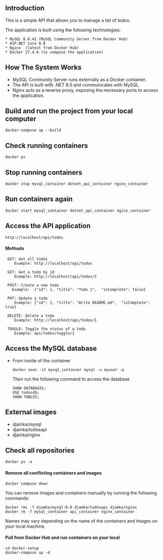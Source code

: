 ## Introduction

This is a simple  API  that allows you to manage a list of todos. <br>

The application is built using the following technologies:

	* MySQL 8.0.41 (MySQL Community Server from Docker Hub)
	* ASP.NET Core 8.0
	* Nginx  (latest from Docker Hub)
	* Docker 27.4.0 (to compose the application)

## How The System Works

* MySQL Community Server runs externally as a Docker container.<br/>
* The API is built with .NET 8.0 and communicates with MySQL.
* Nginx acts as a reverse proxy, exposing the necessary ports to access the application.



## Build and run the project from your local computer
```
docker-compose up --build
```
## Check running containers
```
docker ps
```
## Stop running containers
```
docker stop mysql_container dotnet_api_container nginx_container
```
## Run containers again
```
docker start mysql_container dotnet_api_container nginx_container
```
## Access the API application
```	
http://localhost/api/todos
```
#### Methods

	 GET: Get all todos
		Example: http://localhost/api/todos
		 
	 GET: Get a todo by id
		Example: http://localhost/api/todos/1
		
	 POST: Create a new todo
	   Example:  {"id": 1, "title": "Todo 1",  "isComplete": false}
			
	 PUT: Update a todo
		Example: {"id": 1, "title": "Write README.md",  "isComplete": true}
	 
	 DELETE: Delete a todo
		Example: http://localhost/api/todos/1

	 TOGGLE: Toggle the status of a todo
		Example: api/todos/toggle/1
	   
## Access the MySQL database 

* From inside of the container

   ```docker exec -it mysql_container mysql -u myuser -p```
  
  Then run the following command to access the database

   ```
  SHOW DATABASES;
  USE todosdb;
   SHOW TABLES;
   ```

## External images

  * djamka/mysql
  * djamka/todosapi 
  * djamka/nginx

  ## Check all repositories
  ```
  docker ps -a
  ```
  #### Remove all conflicting containers and images
  ```
  docker compose down

  ```
  You can remove images and containers manually by running the following commands:
  ```
  docker rmi -f djamka/mysql:8.0 djamka/todosapi djamka/nginx
  docker rm -f mysql_container api_container nginx_container
  ```
  Names may vary depending on the name of the containers and images on your local machine.
 
 #### Pull from Docker Hub and run containers on your local 
	
	cd docker-setup
    docker-compose up -d
	
